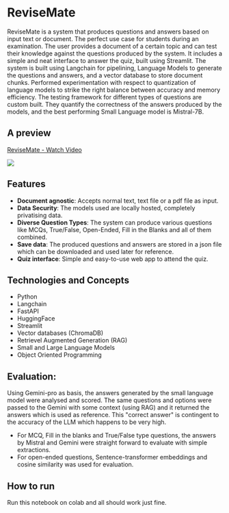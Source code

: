 # ReviseMate
ReviseMate is a system that produces questions and answers based on input text or document. The perfect use case for students during an examination. The user provides a document of a certain topic and can test their knowledge against the questions produced by the system. It includes a simple and neat interface to answer the quiz, built using Streamlit. The system is built using Langchain for pipelining, Language Models to generate the questions and answers, and a vector database to store document chunks. Performed experimentation with respect to quantization of language models to strike the right balance between accuracy and memory efficiency. The testing framework for different types of questions are custom built. They quantify the correctness of the answers produced by the models, and the best performing Small Language model is Mistral-7B.

## A preview
<div>
    <a href="https://www.loom.com/share/5da592f4abff4d23a22b710db0f7e8d6">
      <p>ReviseMate - Watch Video</p>
    </a>
    <a href="https://www.loom.com/share/5da592f4abff4d23a22b710db0f7e8d6">
      <img style="max-width:300px;" src="https://cdn.loom.com/sessions/thumbnails/5da592f4abff4d23a22b710db0f7e8d6-b07384e5dc6ac307-full-play.gif">
    </a>
  </div>

## Features
- **Document agnostic**: Accepts normal text, text file or a pdf file as input.
- **Data Security**: The models used are locally hosted, completely privatising data.
- **Diverse Question Types**: The system can produce various questions like MCQs, True/False, Open-Ended, Fill in the Blanks and all of them combined.
- **Save data**: The produced questions and answers are stored in a json file which can be downloaded and used later for reference.
- **Quiz interface**: Simple and easy-to-use web app to attend the quiz.

## Technologies and Concepts
- Python
- Langchain
- FastAPI
- HuggingFace
- Streamlit
- Vector databases (ChromaDB)
- Retrievel Augmented Generation (RAG)
- Small and Large Language Models
- Object Oriented Programming

## Evaluation:
Using Gemini-pro as basis, the answers generated by the small language model were analysed and scored. The same questions and options were passed to the Gemini with some context (using RAG) and it returned the answers which is used as reference. This "correct answer" is contingent to the accuracy of the LLM which happens to be very high. 
- For MCQ, Fill in the blanks and True/False type questions, the answers by Mistral and Gemini were straight forward to evaluate with simple extractions.
- For open-ended questions, Sentence-transformer embeddings and cosine similarity was used for evaluation.

## How to run
Run this notebook on colab and all should work just fine. 
